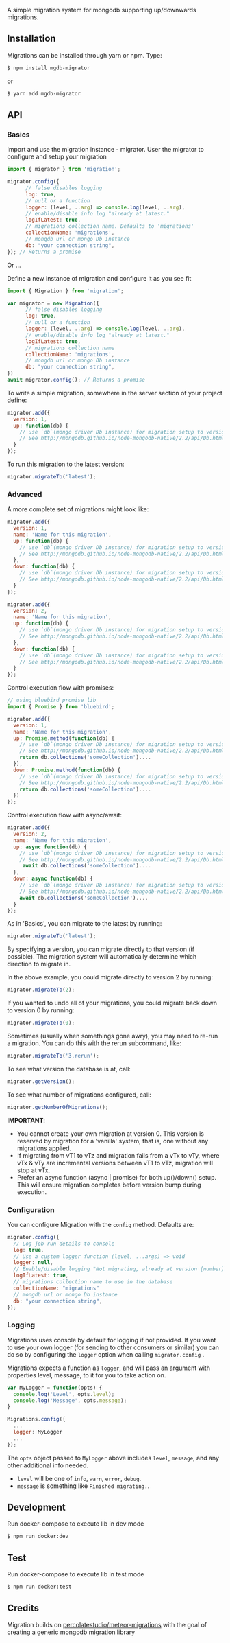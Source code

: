 A simple migration system for mongodb supporting up/downwards migrations.

## Installation

Migrations can be installed through yarn or npm. Type:

``` sh
$ npm install mgdb-migrator
```
or
``` sh
$ yarn add mgdb-migrator
```

## API

### Basics

Import and use the migration instance - migrator. User the migrator to configure and setup your migration

``` javascript
import { migrator } from 'migration';

migrator.config({
      // false disables logging
      log: true,
      // null or a function
      logger: (level, ..arg) => console.log(level, ..arg),
      // enable/disable info log "already at latest."
      logIfLatest: true,
      // migrations collection name. Defaults to 'migrations'
      collectionName: 'migrations',
      // mongdb url or mongo Db instance
      db: "your connection string",
}); // Returns a promise

```

Or ...

Define a new instance of migration and configure it as you see fit

``` javascript
import { Migration } from 'migration';

var migrator = new Migration({
      // false disables logging
      log: true,
      // null or a function
      logger: (level, ..arg) => console.log(level, ..arg),
      // enable/disable info log "already at latest."
      logIfLatest: true,
      // migrations collection name
      collectionName: 'migrations',
      // mongdb url or mongo Db instance
      db: "your connection string",
})
await migrator.config(); // Returns a promise
```

To write a simple migration, somewhere in the server section of your project define:

``` javascript
migrator.add({
  version: 1,
  up: function(db) {
    // use `db`(mongo driver Db instance) for migration setup to version 1
    // See http://mongodb.github.io/node-mongodb-native/2.2/api/Db.html for db api
  }
});
```

To run this migration to the latest version:

``` javascript
migrator.migrateTo('latest');
```

### Advanced

A more complete set of migrations might look like:

``` javascript
migrator.add({
  version: 1,
  name: 'Name for this migration',
  up: function(db) {
    // use `db`(mongo driver Db instance) for migration setup to version 1.
    // See http://mongodb.github.io/node-mongodb-native/2.2/api/Db.html for db api
  },
  down: function(db) {
    // use `db`(mongo driver Db instance) for migration setup to version 0
    // See http://mongodb.github.io/node-mongodb-native/2.2/api/Db.html for db api
  }
});

migrator.add({
  version: 2,
  name: 'Name for this migration',
  up: function(db) {
    // use `db`(mongo driver Db instance) for migration setup to version 2
    // See http://mongodb.github.io/node-mongodb-native/2.2/api/Db.html for db api
  },
  down: function(db) {
    // use `db`(mongo driver Db instance) for migration setup to version 1
    // See http://mongodb.github.io/node-mongodb-native/2.2/api/Db.html for db api
  }
});
```

Control execution flow with promises:

``` javascript
// using bluebird promise lib
import { Promise } from 'bluebird';

migrator.add({
  version: 1,
  name: 'Name for this migration',
  up: Promise.method(function(db) {
    // use `db`(mongo driver Db instance) for migration setup to version 1.
    // See http://mongodb.github.io/node-mongodb-native/2.2/api/Db.html for db api
    return db.collections('someCollection')....
  }),
  down: Promise.method(function(db) {
    // use `db`(mongo driver Db instance) for migration setup to version 0
    // See http://mongodb.github.io/node-mongodb-native/2.2/api/Db.html for db api
    return db.collections('someCollection')....
  })
});
```

Control execution flow with async/await:

``` javascript
migrator.add({
  version: 2,
  name: 'Name for this migration',
  up: async function(db) {
    // use `db`(mongo driver Db instance) for migration setup to version 2
    // See http://mongodb.github.io/node-mongodb-native/2.2/api/Db.html for db api
     await db.collections('someCollection')....
  },
  down: async function(db) {
    // use `db`(mongo driver Db instance) for migration setup to version 1
    // See http://mongodb.github.io/node-mongodb-native/2.2/api/Db.html for db api
    await db.collections('someCollection')....
  }
});
```

As in 'Basics', you can migrate to the latest by running:

``` javascript
migrator.migrateTo('latest');
```

By specifying a version, you can migrate directly to that version (if possible). The migration system will automatically determine which direction to migrate in.

In the above example, you could migrate directly to version 2 by running:

``` javascript
migrator.migrateTo(2);
```

If you wanted to undo all of your migrations, you could migrate back down to version 0 by running:

``` javascript
migrator.migrateTo(0);
```

Sometimes (usually when somethings gone awry), you may need to re-run a migration. You can do this with the rerun subcommand, like:

``` javascript
migrator.migrateTo('3,rerun');
```

To see what version the database is at, call:

``` javascript
migrator.getVersion();
```

To see what number of migrations configured, call:

``` javascript
migrator.getNumberOfMigrations();
```

**IMPORTANT**:
- You cannot create your own migration at version 0. This version is reserved by migration for
a 'vanilla' system, that is, one without any migrations applied.
- If migrating from vT1 to vTz and migration fails from a vTx to vTy, where vTx & vTy are incremental versions
between vT1 to vTz, migration will stop at vTx.
- Prefer an async function (async | promise) for both up()/down() setup. This will ensure migration completes before version bump during execution.

### Configuration

You can configure Migration with the `config` method. Defaults are:

``` javascript
migrator.config({
  // Log job run details to console
  log: true,
  // Use a custom logger function (level, ...args) => void
  logger: null,
  // Enable/disable logging "Not migrating, already at version {number}"
  logIfLatest: true,
  // migrations collection name to use in the database
  collectionName: "migrations"
  // mongdb url or mongo Db instance
  db: "your connection string",
});
```

### Logging

Migrations uses console by default for logging if not provided. If you want to use your
own logger (for sending to other consumers or similar) you can do so by
configuring the `logger` option when calling `migrator.config` .

Migrations expects a function as `logger`, and will pass an argument with properties level, message,
 to it for
you to take action on.

``` javascript
var MyLogger = function(opts) {
  console.log('Level', opts.level);
  console.log('Message', opts.message);
}

Migrations.config({
  ...
  logger: MyLogger
  ...
});

```

The `opts` object passed to `MyLogger` above includes `level`, `message`, and any other additional
info needed.

- `level` will be one of `info`, `warn`, `error`, `debug`.
- `message` is something like `Finished migrating.`.


## Development

Run docker-compose to execute lib in dev mode

``` sh
$ npm run docker:dev
```

## Test

Run docker-compose to execute lib in test mode

``` sh
$ npm run docker:test
```

## Credits
Migration builds on [percolatestudio/meteor-migrations](https://github.com/percolatestudio/meteor-migrations) with the goal of creating a generic mongodb migration library
